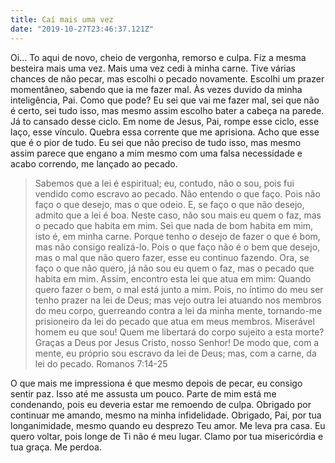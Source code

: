 ```yaml
---
title: Caí mais uma vez
date: "2019-10-27T23:46:37.121Z"
---
```


Oi...
To aqui de novo, cheio de vergonha, remorso e culpa. Fiz a mesma besteira mais uma vez. Mais uma vez cedi à minha carne. Tive várias chances de não pecar, mas escolhi o pecado novamente. Escolhi um prazer momentâneo, sabendo que ia me fazer mal. Às vezes duvido da minha inteligência, Pai. Como que pode? Eu sei que vai me fazer mal, sei que não é certo, sei tudo isso, mas mesmo assim escolho bater a cabeça na parede. Já to cansado desse ciclo. Em nome de Jesus, Pai, rompe esse ciclo, esse laço, esse vínculo. Quebra essa corrente que me aprisiona. Acho que esse que é o pior de tudo. Eu sei que não preciso de tudo isso, mas mesmo assim parece que engano a mim mesmo com uma falsa necessidade e acabo correndo, me lançado ao pecado. 

>Sabemos que a lei é espiritual; eu, contudo, não o sou, pois fui vendido como escravo ao pecado. Não entendo o que faço. Pois não faço o que desejo, mas o que odeio. E, se faço o que não desejo, admito que a lei é boa. Neste caso, não sou mais eu quem o faz, mas o pecado que habita em mim. Sei que nada de bom habita em mim, isto é, em minha carne. Porque tenho o desejo de fazer o que é bom, mas não consigo realizá-lo. Pois o que faço não é o bem que desejo, mas o mal que não quero fazer, esse eu continuo fazendo. Ora, se faço o que não quero, já não sou eu quem o faz, mas o pecado que habita em mim. Assim, encontro esta lei que atua em mim: Quando quero fazer o bem, o mal está junto a mim. Pois, no íntimo do meu ser tenho prazer na lei de Deus; mas vejo outra lei atuando nos membros do meu corpo, guerreando contra a lei da minha mente, tornando-me prisioneiro da lei do pecado que atua em meus membros. Miserável homem eu que sou! Quem me libertará do corpo sujeito a esta morte? Graças a Deus por Jesus Cristo, nosso Senhor! De modo que, com a mente, eu próprio sou escravo da lei de Deus; mas, com a carne, da lei do pecado. Romanos 7:14-25

O que mais me impressiona é que mesmo depois de pecar, eu consigo sentir paz. Isso até me assusta um pouco. Parte de mim está me condenando, pois eu deveria estar me remoendo de culpa. Obrigado por continuar me amando, mesmo na minha infidelidade. Obrigado, Pai, por tua longanimidade, mesmo quando eu desprezo Teu amor. Me leva pra casa. Eu quero voltar, pois longe de Ti não é meu lugar. Clamo por tua misericórdia e tua graça. Me perdoa.